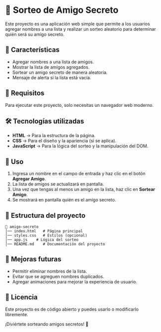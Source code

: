 # 🎁 Sorteo de Amigo Secreto

Este proyecto es una aplicación web simple que permite a los usuarios agregar nombres a una lista y realizar un sorteo aleatorio para determinar quién será su amigo secreto.

## 🚀 Características

- Agregar nombres a una lista de amigos.
- Mostrar la lista de amigos agregados.
- Sortear un amigo secreto de manera aleatoria.
- Mensaje de alerta si la lista está vacía.

## 📌 Requisitos

Para ejecutar este proyecto, solo necesitas un navegador web moderno.

## 🛠️ Tecnologías utilizadas

- **HTML** → Para la estructura de la página.
- **CSS** → Para el diseño y la apariencia (si se aplica).
- **JavaScript** → Para la lógica del sorteo y la manipulación del DOM.

## 📄 Uso

1. Ingresa un nombre en el campo de entrada y haz clic en el botón **Agregar Amigo**.
2. La lista de amigos se actualizará en pantalla.
3. Una vez que tengas al menos un amigo en la lista, haz clic en **Sortear Amigo**.
4. Se mostrará en pantalla quién es el amigo secreto.

## 📂 Estructura del proyecto

```
📁 amigo-secreto
│── index.html   # Página principal
│── styles.css   # Estilos (opcional)
│── app.js    # Lógica del sorteo
│── README.md    # Documentación del proyecto
```

## 🎯 Mejoras futuras

- Permitir eliminar nombres de la lista.
- Evitar que se agreguen nombres duplicados.
- Agregar animaciones para mejorar la experiencia de usuario.

## 📜 Licencia

Este proyecto es de código abierto y puedes usarlo o modificarlo libremente.

¡Diviértete sorteando amigos secretos! 🎉


